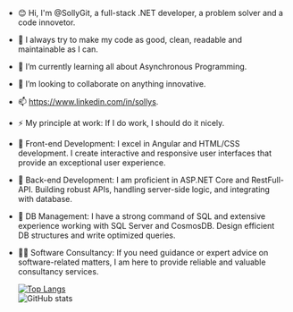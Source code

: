 - 😊 Hi, I'm @SollyGit, a full-stack .NET developer, a problem solver and a code innovetor.
- 👀 I always try to make my code as good, clean, readable and maintainable as I can.
- 🌱 I’m currently learning all about Asynchronous Programming.
- 💞️ I’m looking to collaborate on anything innovative.
- 📫 https://www.linkedin.com/in/sollys.
- ⚡ My principle at work: If I do work, I should do it nicely.
- 🚀 Front-end Development: I excel in Angular and HTML/CSS development. I create interactive and responsive user interfaces that provide an exceptional user experience.
- 🚀 Back-end Development: I am proficient in ASP.NET Core and RestFull-API. Building robust APIs, handling server-side logic, and integrating with database.
- 🚀 DB Management: I have a strong command of SQL and extensive experience working with SQL Server and CosmosDB. Design efficient DB structures and write optimized queries.
- 👨‍💻 Software Consultancy: If you need guidance or expert advice on software-related matters, I am here to provide reliable and valuable consultancy services.

  [![Top Langs](https://github-readme-stats.vercel.app/api/top-langs/?username=sollygit&layout=compact)](https://github.com/anuraghazra/github-readme-stats)
  <br />
  ![GitHub stats](https://github-readme-stats.vercel.app/api?username=sollygit&show_icons=true)
